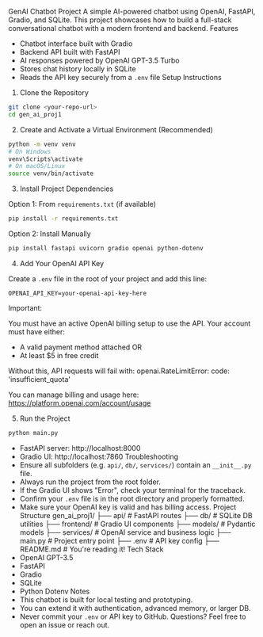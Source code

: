 GenAI Chatbot Project
A simple AI-powered chatbot using OpenAI, FastAPI, Gradio, and SQLite.
This project showcases how to build a full-stack conversational chatbot with a modern frontend and backend.
Features
- Chatbot interface built with Gradio
- Backend API built with FastAPI
- AI responses powered by OpenAI GPT-3.5 Turbo
- Stores chat history locally in SQLite
- Reads the API key securely from a `.env` file
Setup Instructions
1. Clone the Repository

```bash
git clone <your-repo-url>
cd gen_ai_proj1
```

2. Create and Activate a Virtual Environment (Recommended)

```bash
python -m venv venv
# On Windows
venv\Scripts\activate
# On macOS/Linux
source venv/bin/activate
```

3. Install Project Dependencies

Option 1: From `requirements.txt` (if available)

```bash
pip install -r requirements.txt
```

Option 2: Install Manually

```bash
pip install fastapi uvicorn gradio openai python-dotenv
```

4. Add Your OpenAI API Key

Create a `.env` file in the root of your project and add this line:

```
OPENAI_API_KEY=your-openai-api-key-here
```

Important:

You must have an active OpenAI billing setup to use the API. Your account must have either:
- A valid payment method attached OR
- At least $5 in free credit

Without this, API requests will fail with:
openai.RateLimitError: code: 'insufficient_quota'

You can manage billing and usage here:
https://platform.openai.com/account/usage

5. Run the Project

```bash
python main.py
```

- FastAPI server: http://localhost:8000
- Gradio UI: http://localhost:7860
Troubleshooting
- Ensure all subfolders (e.g. `api/`, `db/`, `services/`) contain an `__init__.py` file.
- Always run the project from the root folder.
- If the Gradio UI shows "Error", check your terminal for the traceback.
- Confirm your `.env` file is in the root directory and properly formatted.
- Make sure your OpenAI key is valid and has billing access.
Project Structure
gen_ai_proj1/
├── api/           # FastAPI routes
├── db/            # SQLite DB utilities
├── frontend/      # Gradio UI components
├── models/        # Pydantic models
├── services/      # OpenAI service and business logic
├── main.py        # Project entry point
├── .env           # API key config
├── README.md      # You're reading it!
Tech Stack
- OpenAI GPT-3.5
- FastAPI
- Gradio
- SQLite
- Python Dotenv
Notes
- This chatbot is built for local testing and prototyping.
- You can extend it with authentication, advanced memory, or larger DB.
- Never commit your `.env` or API key to GitHub.
Questions?
Feel free to open an issue or reach out.
